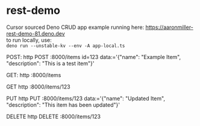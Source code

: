 # rest-demo
Cursor sourced Deno CRUD app
example running here: https://aaronmiller-rest-demo-81.deno.dev<br>
to run locally, use:<br>
`deno run --unstable-kv --env -A app-local.ts`

POST:
http POST :8000/items id=123 data:='{"name": "Example Item", "description": "This is a test item"}'

GET:
http :8000/items

GET
http :8000/items/123

PUT
http PUT :8000/items/123 data:='{"name": "Updated Item", "description": "This item has been updated"}'

DELETE
http DELETE :8000/items/123
